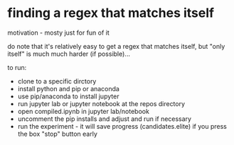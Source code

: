# finding a regex that matches itself

motivation - mosty just for fun of it

do note that it's relatively easy to get a regex that matches itself, but "only itself" is much much harder (if possible)...

to run:
* clone to a specific dirctory
* install python and pip or anaconda
* use pip/anaconda to install jupyter
* run jupyter lab or jupyter notebook at the repos directory
* open compiled.ipynb in jupyter lab/notebook
* uncomment the pip installs and adjust and run if necessary
* run the experiment - it will save progress (candidates.elite) if you press the box "stop" button early
